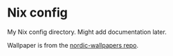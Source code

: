 # Nix config

My Nix config directory. Might add documentation later.

Wallpaper is from the [nordic-wallpapers repo](https://github.com/linuxdotexe/nordic-wallpapers/blob/master/wallpapers/ign_astronaut.png).
